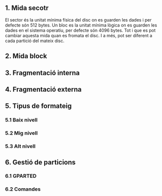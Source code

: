 ## 1. Mida secotr

El sector és la unitat mínima física del disc on es guarden les dades i per defecte són 512 bytes.
Un bloc es la unitat mínima lògica on es guarden les dades en el sistema operatiu, per defecte són 4096 bytes. Tot i que es pot cambiar aquesta mida quan es fromata el disc. I a més, pot ser diferent a cada partició del mateix disc.

## 2. Mida block



## 3. Fragmentació interna



## 4. Fragmentació externa



## 5. Tipus de formateig



### 5.1 Baix nivell

### 5.2 Mig nivell

### 5.3 Alt nivell


## 6. Gestió de particions

### 6.1 GPARTED

### 6.2 Comandes
